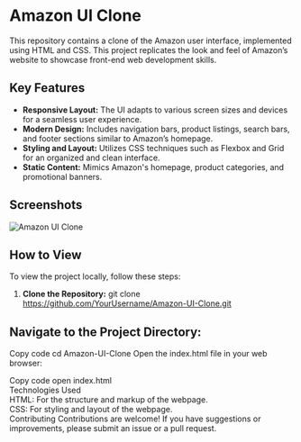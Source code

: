 # Amazon UI Clone

This repository contains a clone of the Amazon user interface, implemented using HTML and CSS. This project replicates the look and feel of Amazon’s website to showcase front-end web development skills.

## Key Features

- **Responsive Layout:** The UI adapts to various screen sizes and devices for a seamless user experience.
- **Modern Design:** Includes navigation bars, product listings, search bars, and footer sections similar to Amazon’s homepage.
- **Styling and Layout:** Utilizes CSS techniques such as Flexbox and Grid for an organized and clean interface.
- **Static Content:** Mimics Amazon's homepage, product categories, and promotional banners.

## Screenshots

![Amazon UI Clone](path/to/screenshot.png)  

## How to View

To view the project locally, follow these steps:

1. **Clone the Repository:**
   git clone https://github.com/YourUsername/Amazon-UI-Clone.git

##  Navigate to the Project Directory:

Copy code
cd Amazon-UI-Clone
Open the index.html file in your web browser:

Copy code
open index.html
<br>
Technologies Used
<br>
HTML: For the structure and markup of the webpage.
<br>
CSS: For styling and layout of the webpage.
<br>
Contributing
Contributions are welcome! If you have suggestions or improvements, please submit an issue or a pull request.
